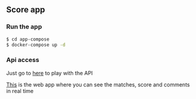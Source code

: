 ## Score app

### Run the app

```bash
$ cd app-compose
$ docker-compose up -d
```

### Api access

Just go to [here](http://localhost:3000/api) to play with the API

[This](http://localhost:8080) is the web app where you can see the matches, score and comments in real time
